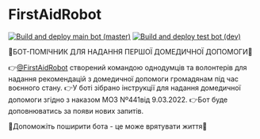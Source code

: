 # FirstAidRobot

[![Build and deploy main bot (master)](https://github.com/anstadnik/FirstAidBot/actions/workflows/CI.yml/badge.svg?branch=master)](https://github.com/anstadnik/FirstAidBot/actions/workflows/CI.yml)
[![Build and deploy test bot (dev)](https://github.com/anstadnik/FirstAidBot/actions/workflows/CI.yml/badge.svg?branch=dev)](https://github.com/anstadnik/FirstAidBot/actions/workflows/CI.yml)

🔺БОТ-ПОМІЧНИК ДЛЯ НАДАННЯ ПЕРШОЇ ДОМЕДИЧНОЇ ДОПОМОГИ🔻

👉[@FirstAidRobot](https://t.me/FirstAidRobot) створений командою однодумців та волонтерів для надання рекомендацій з домедичної допомоги громадянам під час воєнного стану.
👉У боті зібрано інструкції для надання домедичної допомоги згідно з наказом МОЗ Nº441від 9.03.2022.
👉Бот буде доповнюватись за появи нових запитів.

🙏Допоможіть поширити бота - це може врятувати життя🙏
